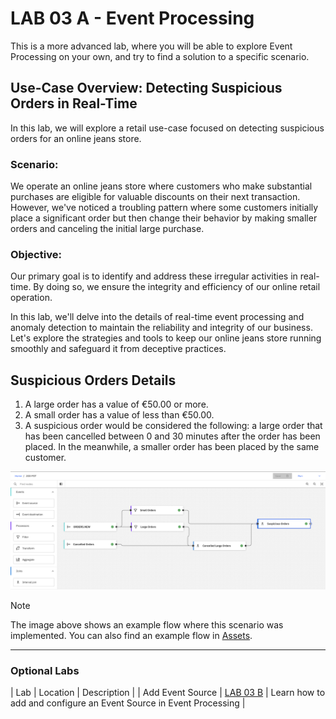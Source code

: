 # LAB 03 A - Event Processing

This is a more advanced lab, where you will be able to explore Event Processing on your own, and try to find a solution to a specific scenario.

## Use-Case Overview: Detecting Suspicious Orders in Real-Time

In this lab, we will explore a retail use-case focused on detecting suspicious orders for an online jeans store.

### Scenario:

We operate an online jeans store where customers who make substantial purchases are eligible for valuable discounts on their next transaction. However, we've noticed a troubling pattern where some customers initially place a significant order but then change their behavior by making smaller orders and canceling the initial large purchase.

### Objective:

Our primary goal is to identify and address these irregular activities in real-time. By doing so, we ensure the integrity and efficiency of our online retail operation.

In this lab, we'll delve into the details of real-time event processing and anomaly detection to maintain the reliability and integrity of our business. Let's explore the strategies and tools to keep our online jeans store running smoothly and safeguard it from deceptive practices.

## Suspicious Orders Details

1. A large order has a value of €50.00 or more.
2. A small order has a value of less than €50.00.
3. A suspicious order would be considered the following: a large order that has been cancelled between 0 and 30 minutes after the order has been placed. In the meanwhile, a smaller order has been placed by the same customer.

![Event Processing Suspicious Orders](resources/images/Event_Processing_Suspicious_Orders.png)

> [!NOTE]
> The image above shows an example flow where this scenario was implemented. You can also find an example flow in [Assets](./resources/assets/Suspicious%20Orders.json).

---

### Optional Labs

| Lab | Location | Description |
| Add Event Source | [LAB 03 B](../Lab_03B_Event_Processing/) | Learn how to add and configure an Event Source in Event Processing |
